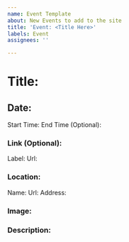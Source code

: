 ```yaml
---
name: Event Template
about: New Events to add to the site
title: 'Event: <Title Here>'
labels: Event
assignees: ''

---
```


# Title: 
## Date:
Start Time:
End Time (Optional):

### Link (Optional):
Label:
Url: 

### Location:
Name:
Url:
Address:

### Image:


### Description:
